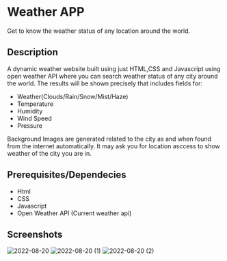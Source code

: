 # Weather APP
Get to know the weather status of any location around the world.

## Description

A dynamic weather website built using just HTML,CSS and Javascript using open weather API where you can search weather status of any city around the world. The results will be shown precisely that includes fields for:

* Weather(Clouds/Rain/Snow/Mist/Haze)
* Temperature 
* Humidity
* Wind Speed
* Pressure


Background Images are generated related to the city as and when found from the internet automatically.
It may ask you for location asccess to show weather of the city you are in.

## Prerequisites/Dependecies
* Html
* CSS 
* Javascript
* Open Weather API (Current weather api)

## Screenshots

![2022-08-20](https://user-images.githubusercontent.com/92419286/185750867-d91b8582-f763-4e02-a1b7-20251af43c9a.png)
![2022-08-20 (1)](https://user-images.githubusercontent.com/92419286/185750880-54c54185-610b-4f39-aa70-4f87f1a733b2.png)
![2022-08-20 (2)](https://user-images.githubusercontent.com/92419286/185750881-dc97f1f2-89bd-47d9-a6ef-e3cd5ef8ab45.png)
